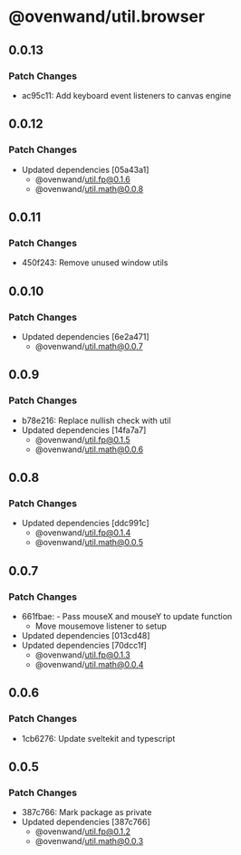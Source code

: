 # @ovenwand/util.browser

## 0.0.13

### Patch Changes

- ac95c11: Add keyboard event listeners to canvas engine

## 0.0.12

### Patch Changes

- Updated dependencies [05a43a1]
  - @ovenwand/util.fp@0.1.6
  - @ovenwand/util.math@0.0.8

## 0.0.11

### Patch Changes

- 450f243: Remove unused window utils

## 0.0.10

### Patch Changes

- Updated dependencies [6e2a471]
  - @ovenwand/util.math@0.0.7

## 0.0.9

### Patch Changes

- b78e216: Replace nullish check with util
- Updated dependencies [14fa7a7]
  - @ovenwand/util.fp@0.1.5
  - @ovenwand/util.math@0.0.6

## 0.0.8

### Patch Changes

- Updated dependencies [ddc991c]
  - @ovenwand/util.fp@0.1.4
  - @ovenwand/util.math@0.0.5

## 0.0.7

### Patch Changes

- 661fbae: - Pass mouseX and mouseY to update function
  - Move mousemove listener to setup
- Updated dependencies [013cd48]
- Updated dependencies [70dcc1f]
  - @ovenwand/util.fp@0.1.3
  - @ovenwand/util.math@0.0.4

## 0.0.6

### Patch Changes

- 1cb6276: Update sveltekit and typescript

## 0.0.5

### Patch Changes

- 387c766: Mark package as private
- Updated dependencies [387c766]
  - @ovenwand/util.fp@0.1.2
  - @ovenwand/util.math@0.0.3
